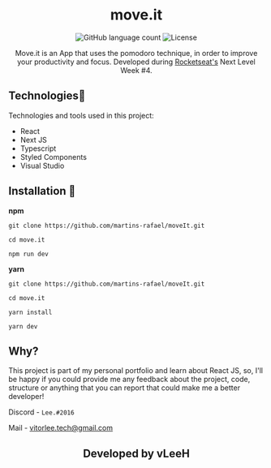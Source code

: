 <h1 align="center">move.it</h1>
<p align="center">
  <img alt="GitHub language count" src="https://img.shields.io/github/languages/count/vLeeH/move.it?color=6E40C9&style=flat-square"> <img alt="License"         src="https://img.shields.io/badge/license-MIT-6E40C9?style=flat-square">
</p>

<p align="center">Move.it is an App that uses the pomodoro technique, in order to improve your productivity and focus. Developed during <a href="https://rocketseat.com.br/">Rocketseat's</a> Next Level Week #4. </p>

## Technologies🔧 
Technologies and tools used in this project:
- React
- Next JS
- Typescript
- Styled Components
- Visual Studio  


## Installation 📁
**npm**
```
git clone https://github.com/martins-rafael/moveIt.git 

cd move.it

npm run dev 
```

**yarn**
```
git clone https://github.com/martins-rafael/moveIt.git 

cd move.it

yarn install 

yarn dev
```

## Why? 

This project is part of my personal portfolio and learn about React JS, so, I'll be happy if you could provide me any feedback about the project, code, structure or anything that you can report that could make me a better developer!

Discord - `Lee.#2016`

Mail - <a>vitorlee.tech@gmail.com</a>

<h2 align="center">Developed by vLeeH</h2> 
